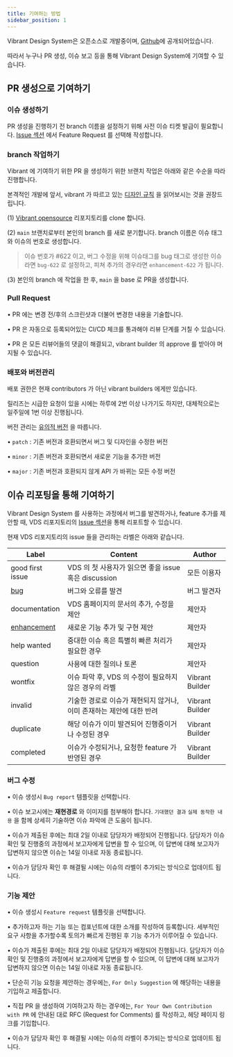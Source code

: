```yaml
---
title: 기여하는 방법
sidebar_position: 1
---
```



Vibrant Design System은 오픈소스로 개발중이며, [Github](https://github.com/pedaling/opensource)에 공개되어있습니다.

따라서 누구나 PR 생성, 이슈 보고 등을 통해 Vibrant Design System에 기여할 수 있습니다.


## PR 생성으로 기여하기

### 이슈 생성하기

PR 생성을 진행하기 전 branch 이름을 설정하기 위해 사전 이슈 티켓 발급이 필요합니다.
 [Issue 섹션](https://github.com/pedaling/opensource/issues) 에서 Feature Request 를 선택해 작성합니다.
 

### branch 작업하기

Vibrant 에 기여하기 위한 PR 을 생성하기 위한 브랜치 작업은 아래와 같은 수순을 따라 진행합니다.

본격적인 개발에 앞서, vibrant 가 따르고 있는 [디자인 규칙](./develope-principle.md) 을 읽어보시는 것을 권장드립니다.


(1) [Vibrant opensource](https://github.com/pedaling/opensource) 리포지토리를 clone 합니다.

(2) `main` 브랜치로부터 본인의 branch 를 새로 분기합니다. branch 이름은 이슈 태그와 이슈의 번호로 생성합니다.
>  이슈 번호가 #622 이고, 버그 수정을 위해 이슈태그를 bug 태그로 생성한 이슈라면 `bug-622` 로 설정하고, 피쳐 추가의 경우라면 `enhancement-622` 가 됩니다.

(3) 본인의 branch 에 작업을 한 후, `main` 을 base 로 PR을 생성합니다.



### Pull Request 

• PR 에는 변경 전/후의 스크린샷과 더불어 변경한 내용을 기술합니다.

• PR 은 자동으로 등록되어있는 CI/CD 체크를 통과해야 리뷰 단계를 거칠 수 있습니다.

• PR 은 모든 리뷰어들의 댓글이 해결되고, vibrant builder 의 approve 를 받아야 머지될 수 있습니다. 



### 배포와 버전관리

배포 권한은 현재 contributors 가 아닌 vibrant builders 에게만 있습니다.

릴리즈는 시급한 요청이 있을 시에는 하루에 2번 이상 나가기도 하지만, 대체적으로는 일주일에 1번 이상 진행됩니다.

버전 관리는 [유의적 버전](https://semver.org/lang/ko/) 을 따릅니다.


• `patch` : 기존 버전과 호환되면서 버그 및 디자인을 수정한 버전

• `minor` : 기존 버전과 호환되면서 새로운 기능을 추가한 버전

• `major` : 기존 버전과 호환되지 않게 API 가 바뀌는 모든 수정 버전




## 이슈 리포팅을 통해 기여하기


 Vibrant Design System 를 사용하는 과정에서 버그를 발견하거나, feature 추가를 제안할 때, VDS 리포지토리의 [Issue 섹션](https://github.com/pedaling/opensource/issues)을 통해 리포트할 수 있습니다.


현재 VDS 리포지토리의 issue 들을 관리하는 라벨은 아래와 같습니다.


| Label | Content | Author |
| ----- | ------- | ------ | 
| good first issue | VDS 의 첫 사용자가 읽으면 좋을 issue 혹은 discussion | 모든 이용자 |
| [bug](#버그-수정) | 버그와 오류를 발견 | 버그 발견자 |
| documentation | VDS 홈페이지의 문서의 추가, 수정을 제안 | 제안자 | 
| [enhancement](#기능-제안) | 새로운 기능 추가 및 구현 제안 | 제안자 |
| help wanted | 중대한 이슈 혹은 특별히 빠른 처리가 필요한 경우 | 제안자 |
| question | 사용에 대한 질의나 토론 | 제안자 | 
| wontfix | 이슈 파악 후, VDS 의 수정이 필요하지 않은 경우의 라벨 | Vibrant Builder | 
| invalid | 기술한 경로로 이슈가 재현되지 않거나, 이미 존재하는 제안에 대한 반려 | Vibrant Builder |
| duplicate | 해당 이슈가 이미 발견되어 진행중이거나 수정된 경우 | Vibrant Builder | 
| completed | 이슈가 수정되거나, 요청한 feature 가 반영된 경우  | Vibrant Builder |


### 버그 수정

• 이슈 생성시 `Bug report` 템플릿을 선택합니다. 

• 이슈 보고시에는 **재현경로** 와 이미지를 첨부해야 합니다. `기대했던 결과` `실제 동작한 내용` 을 함께 상세히 기술하면 이슈 파악에 큰 도움이 됩니다.

• 이슈가 제출된 후에는 최대 2일 이내로 담당자가 배정되어 진행됩니다. 담당자가 이슈 확인 및 진행중의 과정에서 보고자에게 답변을 할 수 있으며, 이 답변에 대해 보고자가 답변하지 않으면 이슈는 14일 이내로 자동 종료됩니다.

• 이슈가 담당자 확인 후 해결될 시에는 이슈의 라벨이 추가되는 방식으로 업데이트 됩니다.



### 기능 제안

• 이슈 생성시 `Feature request` 템플릿을 선택합니다. 

• 추가하고자 하는 기능 또는 컴포넌트에 대한 소개를 작성하여 등록합니다. 세부적인 요구 사항을 추가할수록 토의가 빠르게 진행된 후 기능 추가가 이루어질 수 있습니다.
 
• 이슈가 제출된 후에는 최대 2일 이내로 담당자가 배정되어 진행됩니다. 담당자가 이슈 확인 및 진행중의 과정에서 보고자에게 답변을 할 수 있으며, 이 답변에 대해 보고자가 답변하지 않으면 이슈는 14일 이내로 자동 종료됩니다.

• 단순히 기능 요청을 제안하는 경우에는, `For Only Suggestion` 에 해당하는 내용을 기입하고 제출합니다.

• 직접 PR 을 생성하여 기여하고자 하는 경우에는, `For Your Own Contribution with PR` 에 안내된 대로 RFC (Request for Comments) 를 작성하고, 헤당 페이지 링크를 기입합니다.

• 이슈가 담당자 확인 후 해결될 시에는 이슈의 라벨이 추가되는 방식으로 업데이트 됩니다.
